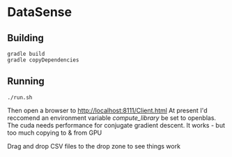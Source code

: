 # DataSense

## Building

```
gradle build
gradle copyDependencies
```

## Running

```
./run.sh
```

Then open a browser to [http://localhost:8111/Client.html](http://localhost:8111/Client.html)
At present I'd reccomend an environment variable *compute_library* be set to openblas. The cuda needs performance for conjugate gradient descent. It works - but too much copying to & from GPU

Drag and drop CSV files to the drop zone to see things work

